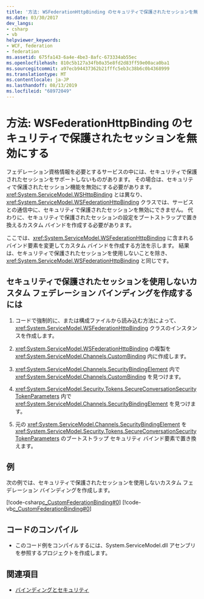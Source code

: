 ```yaml
---
title: '方法: WSFederationHttpBinding のセキュリティで保護されたセッションを無効にする'
ms.date: 03/30/2017
dev_langs:
- csharp
- vb
helpviewer_keywords:
- WCF, federation
- federation
ms.assetid: 675fa143-6a4e-4be3-8afc-673334ab55ec
ms.openlocfilehash: 810c5b127a34fb0a35e8fd2d83ff59e00aca0ba1
ms.sourcegitcommit: a97ecb94437362b21fffc5eb3c38b6c0b4368999
ms.translationtype: MT
ms.contentlocale: ja-JP
ms.lasthandoff: 08/13/2019
ms.locfileid: "68972049"
---
```

# <a name="how-to-disable-secure-sessions-on-a-wsfederationhttpbinding"></a>方法: WSFederationHttpBinding のセキュリティで保護されたセッションを無効にする

フェデレーション資格情報を必要とするサービスの中には、セキュリティで保護されたセッションをサポートしないものがあります。 その場合は、セキュリティで保護されたセッション機能を無効にする必要があります。 <xref:System.ServiceModel.WSHttpBinding> とは異なり、<xref:System.ServiceModel.WSFederationHttpBinding> クラスでは、サービスとの通信中に、セキュリティで保護されたセッションを無効にできません。 代わりに、セキュリティで保護されたセッションの設定をブートストラップで置き換えるカスタム バインドを作成する必要があります。

ここでは、<xref:System.ServiceModel.WSFederationHttpBinding> に含まれるバインド要素を変更してカスタム バインドを作成する方法を示します。 結果は、セキュリティで保護されたセッションを使用しないことを除き、<xref:System.ServiceModel.WSFederationHttpBinding> と同じです。

## <a name="to-create-a-custom-federated-binding-without-secure-session"></a>セキュリティで保護されたセッションを使用しないカスタム フェデレーション バインディングを作成するには

1. コードで強制的に、または構成ファイルから読み込む方法によって、<xref:System.ServiceModel.WSFederationHttpBinding> クラスのインスタンスを作成します。

2. <xref:System.ServiceModel.WSFederationHttpBinding> の複製を <xref:System.ServiceModel.Channels.CustomBinding> 内に作成します。

3. <xref:System.ServiceModel.Channels.SecurityBindingElement> 内で <xref:System.ServiceModel.Channels.CustomBinding> を見つけます。

4. <xref:System.ServiceModel.Security.Tokens.SecureConversationSecurityTokenParameters> 内で <xref:System.ServiceModel.Channels.SecurityBindingElement> を見つけます。

5. 元の <xref:System.ServiceModel.Channels.SecurityBindingElement> を <xref:System.ServiceModel.Security.Tokens.SecureConversationSecurityTokenParameters> のブートストラップ セキュリティ バインド要素で置き換えます。

## <a name="example"></a>例

次の例では、セキュリティで保護されたセッションを使用しないカスタム フェデレーション バインディングを作成します。

[!code-csharp[c_CustomFederationBinding#0](../../../../samples/snippets/csharp/VS_Snippets_CFX/c_customfederationbinding/cs/c_customfederationbinding.cs#0)]
[!code-vb[c_CustomFederationBinding#0](../../../../samples/snippets/visualbasic/VS_Snippets_CFX/c_customfederationbinding/vb/c_customfederationbinding.vb#0)]

## <a name="compiling-the-code"></a>コードのコンパイル

- このコード例をコンパイルするには、System.ServiceModel.dll アセンブリを参照するプロジェクトを作成します。

## <a name="see-also"></a>関連項目

- [バインディングとセキュリティ](../../../../docs/framework/wcf/feature-details/bindings-and-security.md)

